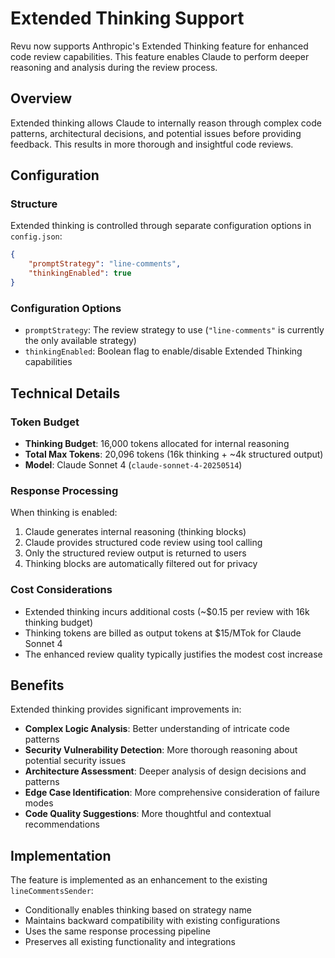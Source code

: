 # Extended Thinking Support

Revu now supports Anthropic's Extended Thinking feature for enhanced code review capabilities. This feature enables Claude to perform deeper reasoning and analysis during the review process.

## Overview

Extended thinking allows Claude to internally reason through complex code patterns, architectural decisions, and potential issues before providing feedback. This results in more thorough and insightful code reviews.

## Configuration

### Structure

Extended thinking is controlled through separate configuration options in `config.json`:

```json
{
    "promptStrategy": "line-comments",
    "thinkingEnabled": true
}
```

### Configuration Options

- `promptStrategy`: The review strategy to use (`"line-comments"` is currently the only available strategy)
- `thinkingEnabled`: Boolean flag to enable/disable Extended Thinking capabilities

## Technical Details

### Token Budget

- **Thinking Budget**: 16,000 tokens allocated for internal reasoning
- **Total Max Tokens**: 20,096 tokens (16k thinking + ~4k structured output)
- **Model**: Claude Sonnet 4 (`claude-sonnet-4-20250514`)

### Response Processing

When thinking is enabled:

1. Claude generates internal reasoning (thinking blocks)
2. Claude provides structured code review using tool calling
3. Only the structured review output is returned to users
4. Thinking blocks are automatically filtered out for privacy

### Cost Considerations

- Extended thinking incurs additional costs (~$0.15 per review with 16k thinking budget)
- Thinking tokens are billed as output tokens at $15/MTok for Claude Sonnet 4
- The enhanced review quality typically justifies the modest cost increase

## Benefits

Extended thinking provides significant improvements in:

- **Complex Logic Analysis**: Better understanding of intricate code patterns
- **Security Vulnerability Detection**: More thorough reasoning about potential security issues
- **Architecture Assessment**: Deeper analysis of design decisions and patterns
- **Edge Case Identification**: More comprehensive consideration of failure modes
- **Code Quality Suggestions**: More thoughtful and contextual recommendations

## Implementation

The feature is implemented as an enhancement to the existing `lineCommentsSender`:

- Conditionally enables thinking based on strategy name
- Maintains backward compatibility with existing configurations
- Uses the same response processing pipeline
- Preserves all existing functionality and integrations
